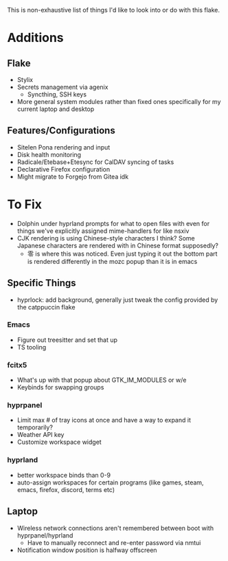 This is non-exhaustive list of things I'd like to look into or do with this flake.

# Additions

## Flake

- Stylix
- Secrets management via agenix
  - Syncthing, SSH keys
- More general system modules rather than fixed ones specifically for my current laptop and desktop

## Features/Configurations

- Sitelen Pona rendering and input
- Disk health monitoring
- Radicale/Etebase+Etesync for CalDAV syncing of tasks
- Declarative Firefox configuration
- Might migrate to Forgejo from Gitea idk

# To Fix

- Dolphin under hyprland prompts for what to open files with even for things we've explicitly assigned mime-handlers for like nsxiv
- CJK rendering is using Chinese-style characters I think? Some Japanese characters are rendered with in Chinese format supposedly?
  - 零 is where this was noticed. Even just typing it out the bottom part is rendered differently in the mozc popup than it is in emacs

## Specific Things

- hyprlock: add background, generally just tweak the config provided by the catppuccin flake


### Emacs

- Figure out treesitter and set that up
- TS tooling

### fcitx5

- What's up with that popup about GTK_IM_MODULES or w/e
- Keybinds for swapping groups

### hyprpanel

- Limit max # of tray icons at once and have a way to expand it temporarily?
- Weather API key
- Customize workspace widget

### hyprland

- better workspace binds than 0-9
- auto-assign workspaces for certain programs (like games, steam, emacs, firefox, discord, terms etc)

## Laptop

- Wireless network connections aren't remembered between boot with hyprpanel/hyprland
  - Have to manually reconnect and re-enter password via nmtui
- Notification window position is halfway offscreen
